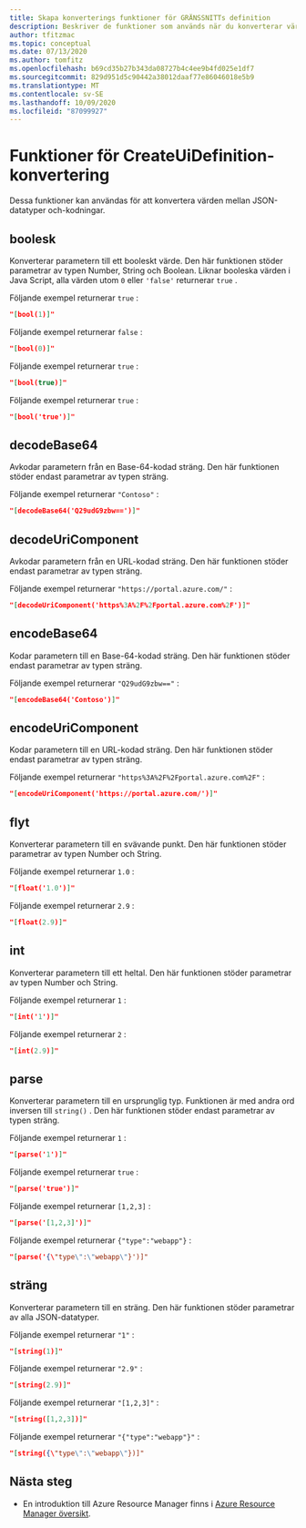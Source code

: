 ```yaml
---
title: Skapa konverterings funktioner för GRÄNSSNITTs definition
description: Beskriver de funktioner som används när du konverterar värden mellan data typer och kodningar.
author: tfitzmac
ms.topic: conceptual
ms.date: 07/13/2020
ms.author: tomfitz
ms.openlocfilehash: b69cd35b27b343da08727b4c4ee9b4fd025e1df7
ms.sourcegitcommit: 829d951d5c90442a38012daaf77e86046018e5b9
ms.translationtype: MT
ms.contentlocale: sv-SE
ms.lasthandoff: 10/09/2020
ms.locfileid: "87099927"
---
```

# <a name="createuidefinition-conversion-functions"></a>Funktioner för CreateUiDefinition-konvertering

Dessa funktioner kan användas för att konvertera värden mellan JSON-datatyper och-kodningar.

## <a name="bool"></a>boolesk

Konverterar parametern till ett booleskt värde. Den här funktionen stöder parametrar av typen Number, String och Boolean. Liknar booleska värden i Java Script, alla värden utom `0` eller `'false'` returnerar `true` .

Följande exempel returnerar `true` :

```json
"[bool(1)]"
```

Följande exempel returnerar `false` :

```json
"[bool(0)]"
```

Följande exempel returnerar `true` :

```json
"[bool(true)]"
```

Följande exempel returnerar `true` :

```json
"[bool('true')]"
```

## <a name="decodebase64"></a>decodeBase64

Avkodar parametern från en Base-64-kodad sträng. Den här funktionen stöder endast parametrar av typen sträng.

Följande exempel returnerar `"Contoso"` :

```json
"[decodeBase64('Q29udG9zbw==')]"
```

## <a name="decodeuricomponent"></a>decodeUriComponent

Avkodar parametern från en URL-kodad sträng. Den här funktionen stöder endast parametrar av typen sträng.

Följande exempel returnerar `"https://portal.azure.com/"` :

```json
"[decodeUriComponent('https%3A%2F%2Fportal.azure.com%2F')]"
```

## <a name="encodebase64"></a>encodeBase64

Kodar parametern till en Base-64-kodad sträng. Den här funktionen stöder endast parametrar av typen sträng.

Följande exempel returnerar `"Q29udG9zbw=="` :

```json
"[encodeBase64('Contoso')]"
```

## <a name="encodeuricomponent"></a>encodeUriComponent

Kodar parametern till en URL-kodad sträng. Den här funktionen stöder endast parametrar av typen sträng.

Följande exempel returnerar `"https%3A%2F%2Fportal.azure.com%2F"` :

```json
"[encodeUriComponent('https://portal.azure.com/')]"
```

## <a name="float"></a>flyt

Konverterar parametern till en svävande punkt. Den här funktionen stöder parametrar av typen Number och String.

Följande exempel returnerar `1.0` :

```json
"[float('1.0')]"
```

Följande exempel returnerar `2.9` :

```json
"[float(2.9)]"
```

## <a name="int"></a>int

Konverterar parametern till ett heltal. Den här funktionen stöder parametrar av typen Number och String.

Följande exempel returnerar `1` :

```json
"[int('1')]"
```

Följande exempel returnerar `2` :

```json
"[int(2.9)]"
```

## <a name="parse"></a>parse

Konverterar parametern till en ursprunglig typ. Funktionen är med andra ord inversen till `string()` . Den här funktionen stöder endast parametrar av typen sträng.

Följande exempel returnerar `1` :

```json
"[parse('1')]"
```

Följande exempel returnerar `true` :

```json
"[parse('true')]"
```

Följande exempel returnerar `[1,2,3]` :

```json
"[parse('[1,2,3]')]"
```

Följande exempel returnerar `{"type":"webapp"}` :

```json
"[parse('{\"type\":\"webapp\"}')]"
```

## <a name="string"></a>sträng

Konverterar parametern till en sträng. Den här funktionen stöder parametrar av alla JSON-datatyper.

Följande exempel returnerar `"1"` :

```json
"[string(1)]"
```

Följande exempel returnerar `"2.9"` :

```json
"[string(2.9)]"
```

Följande exempel returnerar `"[1,2,3]"` :

```json
"[string([1,2,3])]"
```

Följande exempel returnerar `"{"type":"webapp"}"` :

```json
"[string({\"type\":\"webapp\"})]"
```

## <a name="next-steps"></a>Nästa steg

* En introduktion till Azure Resource Manager finns i [Azure Resource Manager översikt](../management/overview.md).
